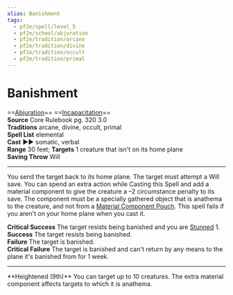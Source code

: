 ```yaml
---
alias: Banishment 
tags:
  - pf2e/spell/level_5
  - pf2e/school/abjuration
  - pf2e/tradition/arcane
  - pf2e/tradition/divine
  - pf2e/tradition/occult
  - pf2e/tradition/primal
---
```


# Banishment

==[Abjuration](Abjuration.md)== ==[Incapacitation](Incapacitation.md)==  
__Source__ Core Rulebook pg. 320 3.0  
**Traditions** arcane, divine, occult, primal  
**Spell List** elemental  
**Cast** ►► somatic, verbal  
**Range** 30 feet; **Targets** 1 creature that isn't on its home plane  
**Saving Throw** Will

---

You send the target back to its home plane. The target must attempt a Will save. You can spend an extra action while Casting this Spell and add a material component to give the creature a –2 circumstance penalty to its save. The component must be a specially gathered object that is anathema to the creature, and not from a [Material Component Pouch](Material%20Component%20Pouch.md). This spell fails if you aren't on your home plane when you cast it.

**Critical Success** The target resists being banished and you are [Stunned](Stunned.md) 1.  
**Success** The target resists being banished.  
**Failure** The target is banished.  
**Critical Failure** The target is banished and can't return by any means to the plane it's banished from for 1 week.

<hr>
**Heightened (9th)** You can target up to 10 creatures. The extra material component affects targets to which it is anathema.
